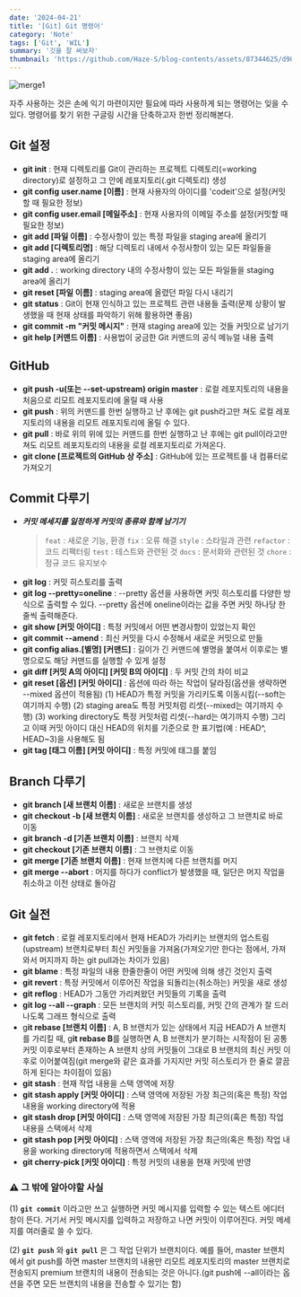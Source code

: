 ```yaml
---
date: '2024-04-21'
title: '[Git] Git 명령어'
category: 'Note'
tags: ['Git', 'WIL']
summary: '깃을 잘 써보자'
thumbnail: 'https://github.com/Haze-S/blog-contents/assets/87344625/d90539cc-4818-4d10-8f4f-2af6aff16d09'
---
```


![merge1](https://github.com/Haze-S/blog-contents/assets/87344625/d90539cc-4818-4d10-8f4f-2af6aff16d09)

자주 사용하는 것은 손에 익기 마련이지만 필요에 따라 사용하게 되는 명령어는 잊을 수 있다.
명령어를 찾기 위한 구글링 시간을 단축하고자 한번 정리해본다.

## **Git 설정**

- **git init** : 현재 디렉토리를 Git이 관리하는 프로젝트 디렉토리(=working directory)로 설정하고 그 안에 레포지토리(.git 디렉토리) 생성
- **git config** **user.name [이름]** : 현재 사용자의 아이디를 'codeit'으로 설정(커밋할 때 필요한 정보)
- **git config user.email [메일주소]** : 현재 사용자의 이메일 주소를 설정(커밋할 때 필요한 정보)
- **git add [파일 이름]** : 수정사항이 있는 특정 파일을 staging area에 올리기
- **git add [디렉토리명]** : 해당 디렉토리 내에서 수정사항이 있는 모든 파일들을 staging area에 올리기
- **git add .** : working directory 내의 수정사항이 있는 모든 파일들을 staging area에 올리기
- **git reset [파일 이름]** : staging area에 올렸던 파일 다시 내리기
- **git status** : Git이 현재 인식하고 있는 프로젝트 관련 내용들 출력(문제 상황이 발생했을 때 현재 상태를 파악하기 위해 활용하면 좋음)
- **git commit -m "커밋 메시지"** : 현재 staging area에 있는 것들 커밋으로 남기기
- **git help [커맨드 이름]** : 사용법이 궁금한 Git 커맨드의 공식 메뉴얼 내용 출력

## **GitHub**

- **git push -u(또는 --set-upstream) origin master** : 로컬 레포지토리의 내용을 처음으로 리모트 레포지토리에 올릴 때 사용
- **git push** : 위의 커맨드를 한번 실행하고 난 후에는 git push라고만 쳐도 로컬 레포지토리의 내용을 리모트 레포지토리에 올릴 수 있다.
- **git pull** : 바로 위의 위에 있는 커맨드를 한번 실행하고 난 후에는 git pull이라고만 쳐도 리모트 레포지토리의 내용을 로컬 레포지토리로 가져온다.
- **git clone [프로젝트의 GitHub 상 주소]** : GitHub에 있는 프로젝트를 내 컴퓨터로 가져오기

## **Commit 다루기**

- **_커밋 메세지를 일정하게 커밋의 종류와 함께 남기기_**
  > `feat` : 새로운 기능, 환경
  > `fix` : 오류 해결
  > `style` : 스타일과 관련
  > `refactor` : 코드 리팩터링
  > `test` : 테스트와 관련된 것
  > `docs` : 문서화와 관련된 것
  > `chore` : 정규 코드 유지보수
- **git log** : 커밋 히스토리를 출력
- **git log --pretty=oneline** : --pretty 옵션을 사용하면 커밋 히스토리를 다양한 방식으로 출력할 수 있다. --pretty 옵션에 oneline이라는 값을 주면 커밋 하나당 한 줄씩 출력해준다.
- **git show [커밋 아이디]** : 특정 커밋에서 어떤 변경사항이 있었는지 확인
- **git commit --amend** : 최신 커밋을 다시 수정해서 새로운 커밋으로 만듦
- **git config alias.[별명] [커맨드]** : 길이가 긴 커맨드에 별명을 붙여서 이후로는 별명으로도 해당 커맨드를 실행할 수 있게 설정
- **git diff [커밋 A의 아이디] [커밋 B의 아이디]** : 두 커밋 간의 차이 비교
- **git reset [옵션] [커밋 아이디]** : 옵션에 따라 하는 작업이 달라짐(옵션을 생략하면 --mixed 옵션이 적용됨)
  (1) HEAD가 특정 커밋을 가리키도록 이동시킴(--soft는 여기까지 수행)
  (2) staging area도 특정 커밋처럼 리셋(--mixed는 여기까지 수행)
  (3) working directory도 특정 커밋처럼 리셋(--hard는 여기까지 수행)
  그리고 이때 커밋 아이디 대신 HEAD의 위치를 기준으로 한 표기법(예 : HEAD^, HEAD~3)을 사용해도 됨
- **git tag [태그 이름] [커밋 아이디]** : 특정 커밋에 태그를 붙임

## **Branch 다루기**

- **git branch [새 브랜치 이름]** : 새로운 브랜치를 생성
- **git checkout -b [새 브랜치 이름]** : 새로운 브랜치를 생성하고 그 브랜치로 바로 이동
- **git branch -d [기존 브랜치 이름]** : 브랜치 삭제
- **git checkout [기존 브랜치 이름]** : 그 브랜치로 이동
- **git merge [기존 브랜치 이름]** : 현재 브랜치에 다른 브랜치를 머지
- **git merge --abort** : 머지를 하다가 conflict가 발생했을 때, 일단은 머지 작업을 취소하고 이전 상태로 돌아감

## **Git 실전**

- **git fetch** : 로컬 레포지토리에서 현재 HEAD가 가리키는 브랜치의 업스트림(upstream) 브랜치로부터 최신 커밋들을 가져옴(가져오기만 한다는 점에서, 가져와서 머지까지 하는 git pull과는 차이가 있음)
- **git blame** : 특정 파일의 내용 한줄한줄이 어떤 커밋에 의해 생긴 것인지 출력
- **git revert** : 특정 커밋에서 이루어진 작업을 되돌리는(취소하는) 커밋을 새로 생성
- **git reflog** : HEAD가 그동안 가리켜왔던 커밋들의 기록을 출력
- **git log --all --graph** : 모든 브랜치의 커밋 히스토리를, 커밋 간의 관계가 잘 드러나도록 그래프 형식으로 출력
- g**it rebase [브랜치 이름]** : A, B 브랜치가 있는 상태에서 지금 HEAD가 A 브랜치를 가리킬 때, g**it rebase B**를 실행하면 A, B 브랜치가 분기하는 시작점이 된 공통 커밋 이후로부터 존재하는 A 브랜치 상의 커밋들이 그대로 B 브랜치의 최신 커밋 이후로 이어붙여짐(git merge와 같은 효과를 가지지만 커밋 히스토리가 한 줄로 깔끔하게 된다는 차이점이 있음)
- **git stash** : 현재 작업 내용을 스택 영역에 저장
- **git stash apply [커밋 아이디]** : 스택 영역에 저장된 가장 최근의(혹은 특정) 작업 내용을 working directory에 적용
- **git stash drop [커밋 아이디]** : 스택 영역에 저장된 가장 최근의(혹은 특정) 작업 내용을 스택에서 삭제
- **git stash pop [커밋 아이디]** : 스택 영역에 저장된 가장 최근의(혹은 특정) 작업 내용을 working directory에 적용하면서 스택에서 삭제
- **git cherry-pick [커밋 아이디]** : 특정 커밋의 내용을 현재 커밋에 반영

### **⚠️ 그 밖에 알아야할 사실**

(1) **`git commit`** 이라고만 쓰고 실행하면 커밋 메시지를 입력할 수 있는 텍스트 에디터 창이 뜬다. 거기서 커밋 메시지를 입력하고 저장하고 나면 커밋이 이루어진다. 커밋 메세지를 여러줄로 쓸 수 있다.

(2) **`git push`** 와 **`git pull`** 은 그 작업 단위가 브랜치이다. 예를 들어, master 브랜치에서 git push를 하면 master 브랜치의 내용만 리모트 레포지토리의 master 브랜치로 전송되지 premium 브랜치의 내용이 전송되는 것은 아니다.(git push에 --all이라는 옵션을 주면 모든 브랜치의 내용을 전송할 수 있기는 함)
